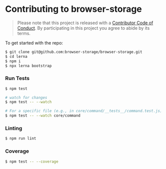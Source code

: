 # Contributing to browser-storage

> Please note that this project is released with a [Contributor Code of Conduct](./CODE_OF_CONDUCT.md).
> By participating in this project you agree to abide by its terms.

To get started with the repo:

```sh
$ git clone git@github.com:browser-storage/browser-storage.git
$ cd lerna
$ npm i
$ npx lerna bootstrap
```

### Run Tests

```sh
$ npm test

# watch for changes
$ npm test -- --watch

# For a specific file (e.g., in core/command/__tests__/command.test.js)
$ npm test -- --watch core/command
```

### Linting

```sh
$ npm run lint
```

### Coverage

```sh
$ npm test -- --coverage
